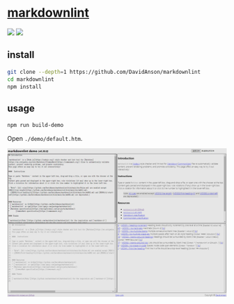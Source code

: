 # [markdownlint](https://github.com/DavidAnson/markdownlint)

![](https://img.shields.io/github/license/DavidAnson/markdownlint) ![](https://img.shields.io/github/last-commit/scillidan/markdownlint/main?label=last%20commit%20(fork))

## install

```sh
git clone --depth=1 https://github.com/DavidAnson/markdownlint
cd markdownlint
npm install
```

## usage

```sh
npm run build-demo
```

Open `./demo/default.htm`.

![markdownlint](/_image/optWeb/markdownlint.png)
